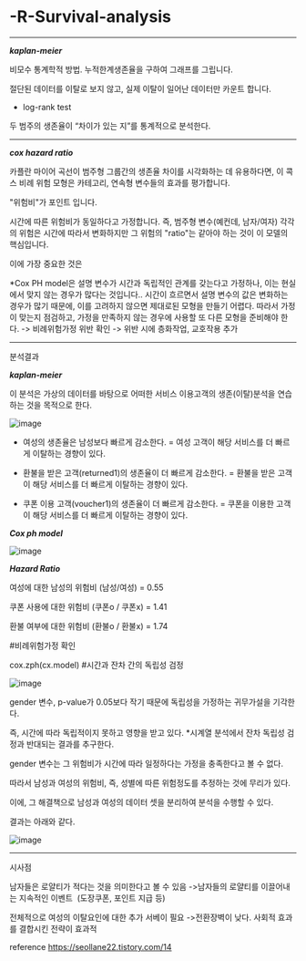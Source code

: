 # -R-Survival-analysis

__________

___kaplan-meier___

비모수 통계학적 방법. 누적한계생존율을 구하여 그래프를 그립니다.

절단된 데이터를 이탈로 보지 않고, 실제 이탈이 일어난 데이터만 카운트 합니다.

+ log-rank test

두 범주의 생존율이 “차이가 있는 지”를 통계적으로 분석한다. 

__________

___cox hazard ratio___

카플란 마이어 곡선이 범주형 그룹간의 생존율 차이를 시각화하는 데 유용하다면, 이 콕스 비례 위험 모형은 카테고리, 연속형 변수들의 효과를 평가합니다.

"위험비"가 포인트 입니다.

시간에 따른 위험비가 동일하다고 가정합니다. 즉, 범주형 변수(예컨데, 남자/여자) 각각의 위험은 시간에 따라서 변화하지만 그 위험의 "ratio"는 같아야 하는 것이 이 모델의 핵심입니다.

이에 가장 중요한 것은 

*Cox PH model은 설명 변수가 시간과 독립적인 관계를 갖는다고 가정하나, 이는 현실에서 맞지 않는 경우가 많다는 것입니다.. 시간이 흐르면서 설명 변수의 값은 변화하는 경우가 많기 때문에, 이를 고려하지 않으면 제대로된 모형을 만들기 어렵다. 따라서 가정이 맞는지 점검하고, 가정을 만족하지 않는 경우에 사용할 또 다른 모형을 준비해야 한다.
-> 비례위험가정 위반 확인 -> 위반 시에 층화작업, 교호작용 추가

__________
분석결과

___kaplan-meier___


이 분석은 가상의 데이터를 바탕으로 어떠한 서비스 이용고객의 생존(이탈)분석을 연습하는 것을 목적으로 한다.

![image](https://user-images.githubusercontent.com/121419113/218311919-3c224fef-49e1-44a2-83bd-9d2610350548.png)

- 여성의 생존율은 남성보다 빠르게 감소한다. = 여성 고객이 해당 서비스를 더 빠르게 이탈하는 경향이 있다.

- 환불을 받은 고객(returned1)의 생존율이 더 빠르게 감소한다. = 환불을 받은 고객이 해당 서비스를 더 빠르게 이탈하는 경향이 있다.

- 쿠폰 이용 고객(voucher1)의 생존율이 더 빠르게 감소한다. = 쿠폰을 이용한 고객이 해당 서비스를 더 빠르게 이탈하는 경향이 있다.



___Cox ph model___

![image](https://user-images.githubusercontent.com/121419113/218312254-083bb856-a31a-4d97-af7b-aca40828ff71.png)



___Hazard Ratio___

여성에 대한 남성의 위험비 (남성/여성) = 0.55

쿠폰 사용에 대한 위험비 (쿠폰o / 쿠폰x) = 1.41

환불 여부에 대한 위험비 (환불o / 환불x) = 1.74



#비례위험가정 확인

cox.zph(cx.model) #시간과 잔차 간의 독립성 검정

![image](https://user-images.githubusercontent.com/121419113/218312317-769351df-a12a-443a-935a-878c84907054.png)

gender 변수, p-value가 0.05보다 작기 때문에 독립성을 가정하는 귀무가설을 기각한다. 

즉, 시간에 따라 독립적이지 못하고 영향을 받고 있다.  *시계열 분석에서 잔차 독립성 검정과 반대되는 결과를 추구한다.

gender 변수는 그 위험비가 시간에 따라 일정하다는 가정을 충족한다고 볼 수 없다.

따라서 남성과 여성의 위험비, 즉, 성별에 따른 위험정도를 추정하는 것에 무리가 있다.

이에, 그 해결책으로 남성과 여성의 데이터 셋을 분리하여 분석을 수행할 수 있다.

결과는 아래와 같다.

![image](https://user-images.githubusercontent.com/121419113/218312455-bb44a93f-2b68-4039-8ddc-ec7a9faa169c.png)
__________


시사점

남자들은 로얄티가 적다는 것을 의미한다고 볼 수 있음
->남자들의 로얄티를 이끌어내는 지속적인 이벤트 
(도장쿠폰, 포인트 지급 등)

전체적으로 여성의 이탈요인에 대한 추가 서베이 필요
->전환장벽이 낮다. 사회적 효과를 결합시킨 전략이 효과적


reference
https://seollane22.tistory.com/14
